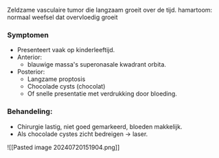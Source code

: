 Zeldzame vasculaire tumor die langzaam groeit over de tijd.
hamartoom: normaal weefsel dat overvloedig groeit
### Symptomen
- Presenteert vaak op kinderleeftijd.
- Anterior:
    - blauwige massa's superonasale kwadrant orbita.
- Posterior:
    - Langzame proptosis
    - Chocolade cysts (chocolat)
    - Of snelle presentatie met verdrukking door bloeding.

### Behandeling:
- Chirurgie lastig, niet goed gemarkeerd, bloeden makkelijk.
- Als chocolade cystes zicht bedreigen -> laser.

![[Pasted image 20240720151904.png]]